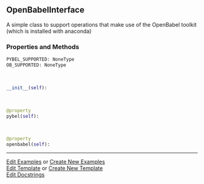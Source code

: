 ## <a id="McUtils.ExternalPrograms.Babel.OpenBabelInterface">OpenBabelInterface</a>
A simple class to support operations that make use of the OpenBabel toolkit (which is installed with anaconda)

### Properties and Methods
```python
PYBEL_SUPPORTED: NoneType
OB_SUPPORTED: NoneType
```
<a id="McUtils.ExternalPrograms.Babel.OpenBabelInterface.__init__" class="docs-object-method">&nbsp;</a>
```python
__init__(self): 
```

<a id="McUtils.ExternalPrograms.Babel.OpenBabelInterface.pybel" class="docs-object-method">&nbsp;</a>
```python
@property
pybel(self): 
```

<a id="McUtils.ExternalPrograms.Babel.OpenBabelInterface.openbabel" class="docs-object-method">&nbsp;</a>
```python
@property
openbabel(self): 
```





___

[Edit Examples](https://github.com/McCoyGroup/McUtils/edit/edit/ci/examples/ci/docs/McUtils/ExternalPrograms/Babel/OpenBabelInterface.md) or 
[Create New Examples](https://github.com/McCoyGroup/McUtils/new/edit/?filename=ci/examples/ci/docs/McUtils/ExternalPrograms/Babel/OpenBabelInterface.md) <br/>
[Edit Template](https://github.com/McCoyGroup/McUtils/edit/edit/ci/docs/ci/docs/McUtils/ExternalPrograms/Babel/OpenBabelInterface.md) or 
[Create New Template](https://github.com/McCoyGroup/McUtils/new/edit/?filename=ci/docs/templates/ci/docs/McUtils/ExternalPrograms/Babel/OpenBabelInterface.md) <br/>
[Edit Docstrings](https://github.com/McCoyGroup/McUtils/edit/edit/McUtils/ExternalPrograms/Babel.py?message=Update%20Docs)